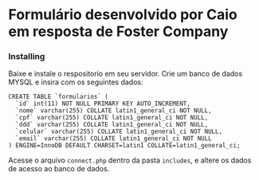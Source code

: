 # Formulário desenvolvido por Caio em resposta de Foster Company

### Installing

Baixe e instale o respositorio em seu servidor.
Crie um banco de dados MYSQL e insira com os seguintes dados:

```
CREATE TABLE `formularios` (
  `id` int(11) NOT NULL PRIMARY KEY AUTO_INCREMENT,
  `nome` varchar(255) COLLATE latin1_general_ci NOT NULL,
  `cpf` varchar(255) COLLATE latin1_general_ci NOT NULL,
  `ddd` varchar(255) COLLATE latin1_general_ci NOT NULL,
  `celular` varchar(255) COLLATE latin1_general_ci NOT NULL,
  `email` varchar(255) COLLATE latin1_general_ci NOT NULL
) ENGINE=InnoDB DEFAULT CHARSET=latin1 COLLATE=latin1_general_ci;
```

Acesse o arquivo ```connect.php``` dentro da pasta ```includes```, e altere os dados de acesso ao banco de dados.

